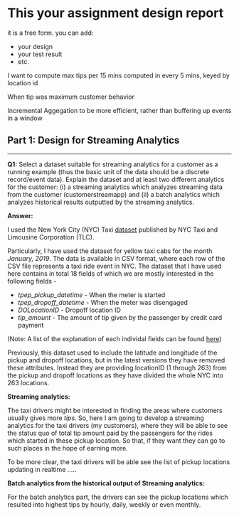 # This your assignment design report

it is a free form. you can add:

* your design
* your test result
* etc.


I want to compute max tips per 15 mins computed in every 5 mins, keyed by location id

When tip was maximum customer behavior



Incremental Aggegation to be more efficient, rather than buffering up events in a window

## Part 1: Design for Streaming Analytics

---

**Q1:** Select a dataset suitable for streaming analytics for a customer as a running example (thus the basic unit of the data should be a discrete record/event data). Explain the dataset and at least two different analytics for the customer: (i) a streaming analytics which analyzes streaming data from the customer (customerstreamapp) and (ii) a batch analytics which analyzes historical results outputted by the streaming analytics. 

**Answer:** 

I used the New York City (NYC) Taxi [dataset](https://www1.nyc.gov/site/tlc/about/tlc-trip-record-data.page) published by NYC Taxi and Limousine Corporation (TLC). 

Particularly, I have used the dataset for yellow taxi cabs for the month *January, 2019*. The data is available in CSV format, where each row of the CSV file represents a taxi ride event in NYC. 
The dataset that I have used here contains in total 18 fields of which we are mostly interested in the following fields - 

* *tpep_pickup_datetime* - When the meter is started
* *tpep_dropoff_datetime* - When the meter was disengaged
* *DOLocationID* - Dropoff location ID
* *tip_amount* - The amount of tip given by the passenger by credit card payment

(Note: A list of the explanation of each individal fields can be found [here](https://data.cityofnewyork.us/api/views/t29m-gskq/files/89042b9b-8280-4339-bda2-d68f428a7499?download=true&filename=data_dictionary_trip_records_yellow.pdf))

Previously, this dataset used to include the latitude and longitude of the pickup and dropoff locations, but in the latest versions they have removed these attributes. Instead they are providing locationID (1 through 263) from the pickup and dropoff locations as they have divided the whole NYC into 263 locations.

**Streaming analytics:**

The taxi drivers might be interested in finding the areas where customers usually gives more *tips*. So, here I am going to develop a streaming analytics for the taxi drivers (my customers), where they will be able to see the status quo of total tip amount paid by the passengers for the rides which started in these pickup location. So that, if they want they can go to such places in the hope of earning more. 

To be more clear, the taxi drivers will be able see the list of pickup locations updating in realtime .....

**Batch analytics from the historical output of Streaming analytics:**

For the batch analytics part, the drivers can see the pickup locations which resulted into highest tips by hourly, daily, weekly or even monthly.







    






